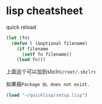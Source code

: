 # lisp cheatsheet

quick reload

```lisp
(let (fn)
  (defun l (&optional filename)
    (if filename
      (setf fn filename))
    (load fn)))
```

上面这个可以加到sbclrc`/root/.sbclrc`

如果报`Package QL does not exist.`
```lisp
(load "~/quicklisp/setup.lisp")
```
